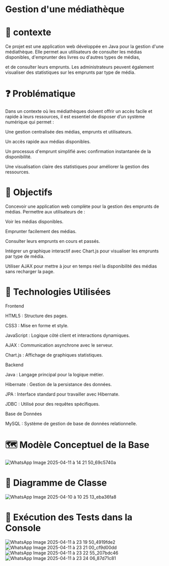  # Gestion d'une médiathèque
  # 📌 contexte
 Ce projet est une application web développée en Java pour la gestion d'une médiathèque. Elle permet aux utilisateurs de consulter les médias disponibles, d'emprunter des livres ou d'autres types de médias, 
 
 et de consulter leurs emprunts. Les administrateurs peuvent également visualiser des statistiques sur les emprunts par type de média.
 
  # ❓ Problématique
  
 Dans un contexte où les médiathèques doivent offrir un accès facile et rapide à leurs ressources, il est essentiel de disposer d’un système numérique qui permet :
 

Une gestion centralisée des médias, emprunts et utilisateurs.

Un accès rapide aux médias disponibles.

Un processus d'emprunt simplifié avec confirmation instantanée de la disponibilité.

Une visualisation claire des statistiques pour améliorer la gestion des ressources.

 # 🎯 Objectifs
 
Concevoir une application web complète pour la gestion des emprunts de médias. Permettre aux utilisateurs de :

Voir les médias disponibles.

Emprunter facilement des médias.

Consulter leurs emprunts en cours et passés.

Intégrer un graphique interactif avec Chart.js pour visualiser les emprunts par type de média.

Utiliser AJAX pour mettre à jour en temps réel la disponibilité des médias sans recharger la page.

 # 🧰 Technologies Utilisées 
 
Frontend

HTML5 : Structure des pages.

CSS3 : Mise en forme et style.

JavaScript : Logique côté client et interactions dynamiques.

AJAX : Communication asynchrone avec le serveur.

Chart.js : Affichage de graphiques statistiques.

Backend

Java : Langage principal pour la logique métier.

Hibernate : Gestion de la persistance des données.

JPA : Interface standard pour travailler avec Hibernate.

JDBC : Utilisé pour des requêtes spécifiques.

Base de Données

MySQL : Système de gestion de base de données relationnelle.

# 🗺️ Modèle Conceptuel de la Base 

![WhatsApp Image 2025-04-11 à 14 21 50_69c5740a](https://github.com/user-attachments/assets/57a94133-6ba0-4aee-90b3-bc81d46b63da)



# 🧩 Diagramme de Classe

![WhatsApp Image 2025-04-10 à 10 25 13_eba36fa8](https://github.com/user-attachments/assets/3cc2c0ce-25f4-4c48-b4f9-390dc9186d96)

 # 🧪 Exécution des Tests dans la Console 
![WhatsApp Image 2025-04-11 à 23 19 50_4919fde2](https://github.com/user-attachments/assets/1334b681-3dd7-47a9-8e74-213c130c82c3)
![WhatsApp Image 2025-04-11 à 23 21 00_cf9d00dd](https://github.com/user-attachments/assets/b64ce721-db81-41f3-9011-444d44fefe4b)
![WhatsApp Image 2025-04-11 à 23 22 55_207bdc46](https://github.com/user-attachments/assets/d1968f8f-d531-4510-9227-d456aa43910c)
![WhatsApp Image 2025-04-11 à 23 24 06_87d71c81](https://github.com/user-attachments/assets/84819b87-0c36-4666-8a5a-21fa23c2c14d)











